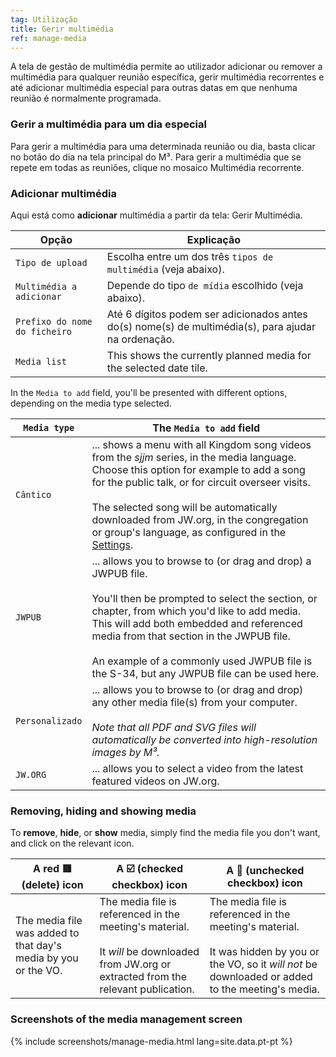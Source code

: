 ```yaml
---
tag: Utilização
title: Gerir multimédia
ref: manage-media
---
```


A tela de gestão de multimédia permite ao utilizador adicionar ou remover a multimédia para qualquer reunião específica, gerir multimédia recorrentes e até adicionar multimédia especial para outras datas em que nenhuma reunião é normalmente programada.

### Gerir a multimédia para um dia especial

Para gerir a multimédia para uma determinada reunião ou dia, basta clicar no botão do dia na tela principal do M³. Para gerir a multimédia que se repete em todas as reuniões, clique no mosaico Multimédia recorrente.

### Adicionar multimédia

Aqui está como **adicionar** multimédia a partir da tela: Gerir Multimédia.

| Opção                         | Explicação                                                                                          |
| ----------------------------- | --------------------------------------------------------------------------------------------------- |
| `Tipo de upload`              | Escolha entre um dos três `tipos de multimédia` (veja abaixo).                                      |
| `Multimédia a adicionar`      | Depende do tipo `de mídia` escolhido (veja abaixo).                                                 |
| `Prefixo do nome do ficheiro` | Até 6 dígitos podem ser adicionados antes do(s) nome(s) de multimédia(s), para ajudar na ordenação. |
| `Media list`                  | This shows the currently planned media for the selected date tile.                                  |

In the `Media to add` field, you'll be presented with different options, depending on the media type selected.

| `Media type`    | The `Media to add` field                                                                                                                                                                                                                                                                                                                                                                    |
| --------------- | ------------------------------------------------------------------------------------------------------------------------------------------------------------------------------------------------------------------------------------------------------------------------------------------------------------------------------------------------------------------------------------------- |
| `Cântico`       | ... shows a menu with all Kingdom song videos from the *sjjm* series, in the media language. Choose this option for example to add a song for the public talk, or for circuit overseer visits. <br><br> The selected song will be automatically downloaded from JW.org, in the congregation or group's language, as configured in the [Settings]({{page.lang}}/#configuration). |
| `JWPUB`         | ... allows you to browse to (or drag and drop) a JWPUB file. <br><br> You'll then be prompted to select the section, or chapter, from which you'd like to add media. This will add both embedded and referenced media from that section in the JWPUB file. <br><br> An example of a commonly used JWPUB file is the S-34, but any JWPUB file can be used here.      |
| `Personalizado` | ... allows you to browse to (or drag and drop) any other media file(s) from your computer. <br><br> *Note that all PDF and SVG files will automatically be converted into high-resolution images by M³.*                                                                                                                                                                        |
| `JW.ORG`        | ... allows you to select a video from the latest featured videos on JW.org.                                                                                                                                                                                                                                                                                                                 |

### Removing, hiding and showing media

To **remove**, **hide**, or **show** media, simply find the media file you don't want, and click on the relevant icon.

| A red 🟥 (delete) icon                                          | A ☑️ (checked checkbox) icon                                                                                                                                 | A 🔲 (unchecked checkbox) icon                                                                                                                                                |
| -------------------------------------------------------------- | ------------------------------------------------------------------------------------------------------------------------------------------------------------ | ---------------------------------------------------------------------------------------------------------------------------------------------------------------------------- |
| The media file was added to that day's media by you or the VO. | The media file is referenced in the meeting's material. <br><br> It *will* be downloaded from JW.org or extracted from the relevant publication. | The media file is referenced in the meeting's material. <br><br> It was hidden by you or the VO, so it *will not* be downloaded or added to the meeting's media. |

### Screenshots of the media management screen

{% include screenshots/manage-media.html lang=site.data.pt-pt %}

